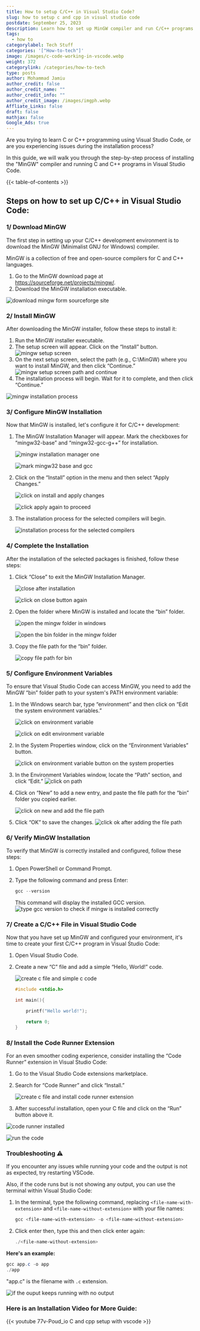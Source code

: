 ```yaml
---
title: How to setup C/C++ in Visual Studio Code?
slug: how to setup c and cpp in visual studio code
postdate: September 25, 2023
description: Learn how to set up MinGW compiler and run C/C++ programs step-by-step.
tags:
  - how to
categorylabel: Tech Stuff
categories: '["How-to-tech"]'
image: /images/c-code-working-in-vscode.webp
weight: 372
categorylink: /categories/how-to-tech
type: posts
author: Mohammad Jamiu
author_credit: false
author_credit_name: ""
author_credit_info: ""
author_credit_image: /images/imgph.webp
Affliate_Links: false
draft: false
mathjax: false
Google_Ads: true
---
```

Are you trying to learn C or C++ programming using Visual Studio Code, or are you experiencing issues during the installation process? 

In this guide, we will walk you through the step-by-step process of installing the "MinGW" compiler and running C and C++ programs in Visual Studio Code.

{{< table-of-contents >}}

## **Steps on how to set up C/C++ in Visual Studio Code:**

### **1/ Download MinGW**

The first step in setting up your C/C++ development environment is to download the MinGW (Minimalist GNU for Windows) compiler. 

MinGW is a collection of free and open-source compilers for C and C++ languages.

1. Go to the MinGW download page at <https://sourceforge.net/projects/mingw/>.
2. Download the MinGW installation executable.

![download mingw form sourceforge site](/images/mingw-download-from-site.webp "download mingw form sourceforge site")

### **2/ Install MinGW**

After downloading the MinGW installer, follow these steps to install it:

1. Run the MinGW installer executable.
2. The setup screen will appear. Click on the “Install” button.
   ![mingw setup screen ](/images/mingw-install-one.webp "mingw setup screen ")
3. On the next setup screen, select the path (e.g., C:\MinGW) where you want to install MinGW, and then click “Continue.”
   ![mingw setup screen path and continue](/images/mingw-install-click-continue-two.webp "mingw setup screen path and continue")
4. The installation process will begin. Wait for it to complete, and then click “Continue.”

![mingw installation process](/images/installation-process-complete-three.webp "mingw installation process")

### **3/ Configure MinGW Installation**

Now that MinGW is installed, let's configure it for C/C++ development:

1. The MinGW Installation Manager will appear. Mark the checkboxes for “mingw32-base” and “mingw32-gcc-g++” for installation.

   ![mingw installation manager one](/images/mark-for-install-base-and-gcc.webp "mingw installation manager one")

   ![mark mingw32 base and gcc](/images/mark-for-install-mingw-six.webp "mark mingw32 base and gcc")
2. Click on the “Install” option in the menu and then select “Apply Changes.”

   ![click on install and apply changes](/images/click-on-install-and-apply-changes.webp "click on install and apply changes")

   ![click apply again to proceed](/images/click-apply-after-install-apply.webp "click apply again to proceed")
3. The installation process for the selected compilers will begin.

   ![installation process for the selected compilers](/images/installation-process-for-selected-compiler-seven.webp "installation process for the selected compilers")

### **4/ Complete the Installation**

After the installation of the selected packages is finished, follow these steps:

1. Click “Close” to exit the MinGW Installation Manager.

   ![close after installation](/images/close-install-eight.webp "close after installation")

   ![click on close button again](/images/click-on-close-nine.webp "click on close button again")
2. Open the folder where MinGW is installed and locate the “bin” folder.

   ![open the mingw folder in windows](/images/open-mingw-folder-in-c-drive-five.webp "open the mingw folder in windows")

   ![open the bin folder in the mingw folder](/images/open-bin-folder-ten.webp "open the bin folder in the mingw folder")
3. Copy the file path for the “bin” folder.

   ![copy file path for bin](/images/click-on-path-and-copy-bin.webp "copy file path for bin")

### **5/ Configure Environment Variables**

To ensure that Visual Studio Code can access MinGW, you need to add the MinGW “bin” folder path to your system's PATH environment variable:

1. In the Windows search bar, type “environment” and then click on “Edit the system environment variables.”

   ![click on environment variable](/images/type-environment-eleven-plus.webp "click on environment variable")

   ![click on edit environment variable](/images/click-on-edit-system-environment-variables-eleven.webp "click on edit environment variable")
2. In the System Properties window, click on the “Environment Variables” button.

   ![click on environment variable button on the system properties](/images/click-on-env-variable-twelve.webp "click on environment variable button on the system properties")
3. In the Environment Variables window, locate the “Path” section, and click “Edit.”
   ![click on path](/images/click-on-path-on-environ-var-13.webp "click on path")
4. Click on “New” to add a new entry, and paste the file path for the “bin” folder you copied earlier.

   ![click on new and add the file path](/images/add-bin-path-14.webp "click on new and add the file path")
5. Click “OK” to save the changes.
   ![click ok after adding the file path](/images/click-on-ok-after-bin-path-add.webp "click ok after adding the file path")

### **6/ Verify MinGW Installation**

To verify that MinGW is correctly installed and configured, follow these steps:

1. Open PowerShell or Command Prompt.
2. Type the following command and press Enter:

   ```powershell
   gcc --version
   ```

      This command will display the installed GCC version.
   ![type gcc version to check if mingw is installed correctly](/images/type-gcc-version-in-cmd-15.webp "type gcc version to check if mingw is installed correctly")

### **7/ Create a C/C++ File in Visual Studio Code**

Now that you have set up MinGW and configured your environment, it's time to create your first C/C++ program in Visual Studio Code:

1. Open Visual Studio Code.
2. Create a new “C” file and add a simple “Hello, World!” code.

   ![create c file and simple c code](/images/simple-c-hello-world-code.webp "create c file and simple c code")

   ```c
   #include <stdio.h>

   int main(){

       printf("Hello world!");

       return 0;
   }
   ```

### **8/ Install the Code Runner Extension**

For an even smoother coding experience, consider installing the “Code Runner” extension in Visual Studio Code:

1. Go to the Visual Studio Code extensions marketplace.
2. Search for “Code Runner” and click “Install.”

   ![create c file and install code runner extension](/images/code-runner-extension.webp "create c file and install code runner extension")
3. After successful installation, open your C file and click on the “Run” button above it.

![code runner installed](/images/code-runner-installed-.webp "code runner installed")

![run the code](/images/c-code-working-in-vscode.webp "run the code")

### **Troubleshooting :warning:**

If you encounter any issues while running your code and the output is not as expected, try restarting VSCode. 

Also, if the code runs but is not showing any output, you can use the terminal within Visual Studio Code:

1. In the terminal, type the following command, replacing `<file-name-with-extension>` and `<file-name-without-extension>` with your file names:

   ```powershell
   gcc <file-name-with-extension> -o <file-name-without-extension>
   ```
2. Click enter then, type this and then click enter again:

   ```powershell
   ./<file-name-without-extension>
   ```

**Here's an example:**

```powershell
gcc app.c -o app
./app


```

"app.c" is the filename with `.c` extension.

![if the ouput keeps running with no output](/images/gcc-file-name-if-code-runner-not-work.webp "if the ouput keeps running with no output")

### Here is an Installation Video for More Guide:

{{< youtube 77v-Poud_io C and cpp setup with vscode >}}